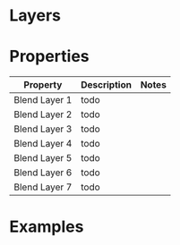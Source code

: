 # Layers


# Properties


| Property | Description | Notes | 
| -------- | ----------- | ----- |
| Blend Layer 1 | todo | |
| Blend Layer 2 | todo | |
| Blend Layer 3 | todo | |
| Blend Layer 4 | todo | |
| Blend Layer 5 | todo | |
| Blend Layer 6 | todo | |
| Blend Layer 7 | todo | |




# Examples
